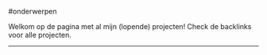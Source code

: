 
#onderwerpen

Welkom op de pagina met al mijn (lopende) projecten! Check de backlinks voor alle projecten.

---
